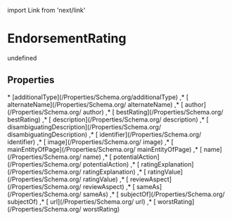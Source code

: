 import Link from 'next/link'
# EndorsementRating

undefined

## Properties

<Grid>
* [additionalType](/Properties/Schema.org/additionalType)
,* [ alternateName](/Properties/Schema.org/ alternateName)
,* [ author](/Properties/Schema.org/ author)
,* [ bestRating](/Properties/Schema.org/ bestRating)
,* [ description](/Properties/Schema.org/ description)
,* [ disambiguatingDescription](/Properties/Schema.org/ disambiguatingDescription)
,* [ identifier](/Properties/Schema.org/ identifier)
,* [ image](/Properties/Schema.org/ image)
,* [ mainEntityOfPage](/Properties/Schema.org/ mainEntityOfPage)
,* [ name](/Properties/Schema.org/ name)
,* [ potentialAction](/Properties/Schema.org/ potentialAction)
,* [ ratingExplanation](/Properties/Schema.org/ ratingExplanation)
,* [ ratingValue](/Properties/Schema.org/ ratingValue)
,* [ reviewAspect](/Properties/Schema.org/ reviewAspect)
,* [ sameAs](/Properties/Schema.org/ sameAs)
,* [ subjectOf](/Properties/Schema.org/ subjectOf)
,* [ url](/Properties/Schema.org/ url)
,* [ worstRating](/Properties/Schema.org/ worstRating)

</Grid>

